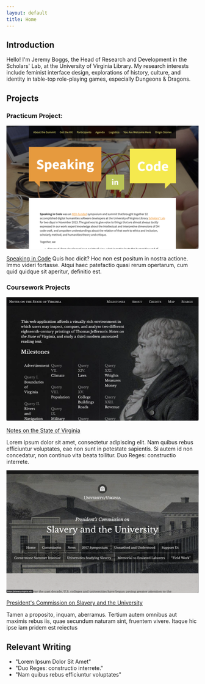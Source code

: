 ```yaml
---
layout: default
title: Home
---
```


## Introduction

Hello! I'm Jeremy Boggs, the Head of Research and Development in the Scholars' Lab, at the University of Virginia Library. My research interests include feminist interface design, explorations of history, culture, and identity in table-top role-playing games, especially Dungeons & Dragons.

## Projects

### Practicum Project: 

![](assets/images/codespeak.png)

[Speaking in Code](https://codespeak.scholarslab.org) Quis hoc dicit? Hoc non est positum in nostra actione. Immo videri fortasse. Atqui haec patefactio quasi rerum opertarum, cum quid quidque sit aperitur, definitio est.

### Coursework Projects

![](assets/images/jeffersonsnotes.png)

[Notes on the State of Virginia](https://notes.scholarslab.org)

Lorem ipsum dolor sit amet, consectetur adipiscing elit. Nam quibus rebus efficiuntur voluptates, eae non sunt in potestate sapientis. Si autem id non concedatur, non continuo vita beata tollitur. Duo Reges: constructio interrete.

![](assets/images/slaverycommission.png)

[President's Commission on Slavery and the University](https://slavery.virginia.edu)

Tamen a proposito, inquam, aberramus. Tertium autem omnibus aut maximis rebus iis, quae secundum naturam sint, fruentem vivere. Itaque hic ipse iam pridem est reiectus

## Relevant Writing

- "Lorem Ipsum Dolor Sit Amet"
- "Duo Reges: constructio interrete."
- "Nam quibus rebus efficiuntur voluptates"